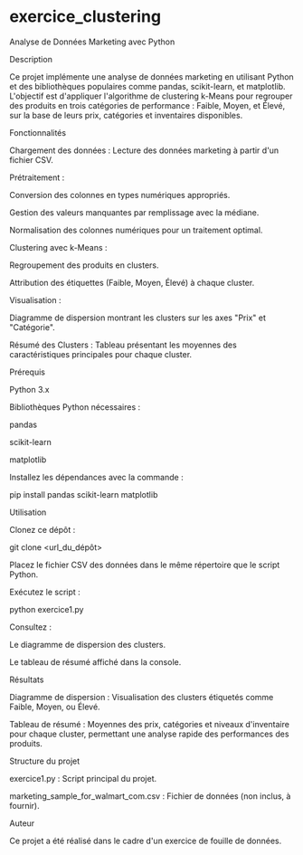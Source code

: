 # exercice_clustering

Analyse de Données Marketing avec Python

Description

Ce projet implémente une analyse de données marketing en utilisant Python et des bibliothèques populaires comme pandas, scikit-learn, et matplotlib. L'objectif est d'appliquer l'algorithme de clustering k-Means pour regrouper des produits en trois catégories de performance : Faible, Moyen, et Élevé, sur la base de leurs prix, catégories et inventaires disponibles.

Fonctionnalités

Chargement des données : Lecture des données marketing à partir d'un fichier CSV.

Prétraitement :

Conversion des colonnes en types numériques appropriés.

Gestion des valeurs manquantes par remplissage avec la médiane.

Normalisation des colonnes numériques pour un traitement optimal.

Clustering avec k-Means :

Regroupement des produits en clusters.

Attribution des étiquettes (Faible, Moyen, Élevé) à chaque cluster.

Visualisation :

Diagramme de dispersion montrant les clusters sur les axes "Prix" et "Catégorie".

Résumé des Clusters : Tableau présentant les moyennes des caractéristiques principales pour chaque cluster.

Prérequis

Python 3.x

Bibliothèques Python nécessaires :

pandas

scikit-learn

matplotlib

Installez les dépendances avec la commande :

pip install pandas scikit-learn matplotlib

Utilisation

Clonez ce dépôt :

git clone <url_du_dépôt>

Placez le fichier CSV des données dans le même répertoire que le script Python.

Exécutez le script :

python exercice1.py

Consultez :

Le diagramme de dispersion des clusters.

Le tableau de résumé affiché dans la console.

Résultats

Diagramme de dispersion : Visualisation des clusters étiquetés comme Faible, Moyen, ou Élevé.

Tableau de résumé : Moyennes des prix, catégories et niveaux d'inventaire pour chaque cluster, permettant une analyse rapide des performances des produits.

Structure du projet

exercice1.py : Script principal du projet.

marketing_sample_for_walmart_com.csv : Fichier de données (non inclus, à fournir).

Auteur

Ce projet a été réalisé dans le cadre d'un exercice de fouille de données.

